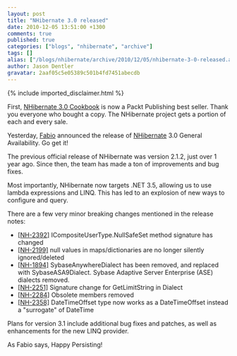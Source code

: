 ```yaml
---
layout: post
title: "NHibernate 3.0 released"
date: 2010-12-05 13:51:00 +1300
comments: true
published: true
categories: ["blogs", "nhibernate", "archive"]
tags: []
alias: ["/blogs/nhibernate/archive/2010/12/05/nhibernate-3-0-released.aspx"]
author: Jason Dentler
gravatar: 2aaf05c5e05389c501b4fd7451abecdb
---
```

{% include imported_disclaimer.html %}
<p>First, <a href="http://www.packtpub.com/nhibernate-3-0-cookbook/book?utm_source=jasondentler.com&amp;utm_medium=blog&amp;utm_content=authorsite&amp;utm_campaign=mdb_004974">NHibernate 3.0 Cookbook</a> is now a Packt Publishing best seller. Thank you everyone who bought a copy. The NHibernate project gets a portion of each and every sale.</p>
<p>Yesterday, <a href="http://fabiomaulo.blogspot.com/">Fabio</a> announced the release of <a href="/">NHibernate</a> 3.0 General Availability. Go get it! </p>
<p>The previous official release of NHibernate was version 2.1.2, just over 1 year ago. Since then, the team has made a ton of improvements and bug fixes.</p>
<p>Most importantly, NHibernate now targets .NET 3.5, allowing us to use lambda expressions and LINQ. This has led to an explosion of new ways to configure and query. </p>
<p>There are a few very minor breaking changes mentioned in the release notes:</p>
<ul>
<li><a target="_blank" href="http://216.121.112.228/browse/NH-2392">[NH-2392]</a> ICompositeUserType.NullSafeSet method signature has changed </li>
<li><a target="_blank" href="http://216.121.112.228/browse/NH-2199">[NH-2199]</a> null values in maps/dictionaries are no longer silently ignored/deleted </li>
<li><a target="_blank" href="http://216.121.112.228/browse/NH-1894">[NH-1894]</a> SybaseAnywhereDialect has been removed, and replaced with SybaseASA9Dialect. Sybase Adaptive Server Enterprise (ASE) dialects removed. </li>
<li><a target="_blank" href="http://216.121.112.228/browse/NH-2251">[NH-2251]</a> Signature change for GetLimitString in Dialect </li>
<li><a target="_blank" href="http://216.121.112.228/browse/NH-2284">[NH-2284]</a> Obsolete members removed </li>
<li><a target="_blank" href="http://216.121.112.228/browse/NH-2358">[NH-2358]</a> DateTimeOffset type now works as a DateTimeOffset instead a "surrogate" of DateTime </li>
</ul>
<p>Plans for version 3.1 include additional bug fixes and patches, as well as enhancements for the new LINQ provider.</p>
<p>As Fabio says, Happy Persisting!</p>
